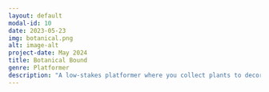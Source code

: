 ```yaml
---
layout: default
modal-id: 10
date: 2023-05-23
img: botanical.png
alt: image-alt
project-date: May 2024
title: Botanical Bound
genre: Platformer
description: "A low-stakes platformer where you collect plants to decorate your house! Play in your browser at <a href='http://uvacs.games/games/gbstudio/botanical'>http://uvacs.games/games/gbstudio/botanical</a>"
---
```

